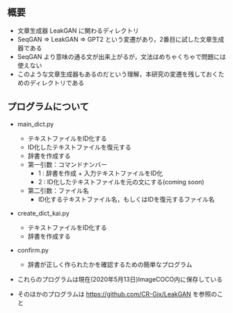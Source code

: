 ## 概要
- 文章生成器 LeakGAN に関わるディレクトリ
- SeqGAN ⇒ LeakGAN ⇒ GPT2 という変遷があり，2番目に試した文章生成器である
- SeqGAN より意味の通る文が出来上がるが，文法はめちゃくちゃで問題には使えない
- このような文章生成器もあるのだという理解，本研究の変遷を残しておくためのディレクトリである

## プログラムについて
- main_dict.py
  - テキストファイルをID化する
  - ID化したテキストファイルを復元する
  - 辞書を作成する
  - 第一引数：コマンドナンバー
    - 1 : 辞書を作成 + 入力テキストファイルをID化
    - 2 : ID化したテキストファイルを元の文にする(coming soon)
  - 第二引数：ファイル名
    - ID化するテキストファイル名，もしくはIDを復元するファイル名
- create_dict_kai.py
  - テキストファイルをID化する
  - 辞書を作成する
- confirm.py
  - 辞書が正しく作られたかを確認するための簡単なプログラム
- これらのプログラムは現在(2020年5月13日)ImageCOCO内に保存している
  
- そのほかのプログラムは https://github.com/CR-Gjx/LeakGAN を参照のこと
